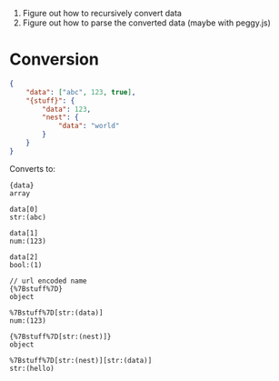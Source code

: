 1. Figure out how to recursively convert data
2. Figure out how to parse the converted data (maybe with peggy.js)


# Conversion
```json
{
    "data": ["abc", 123, true],
    "{stuff}": {
        "data": 123,
        "nest": {
            "data": "world"
        }
    }
}
```
Converts to:
```
{data}
array

data[0]
str:(abc)

data[1]
num:(123)

data[2]
bool:(1)

// url encoded name
{%7Bstuff%7D}
object

%7Bstuff%7D[str:(data)]
num:(123)

{%7Bstuff%7D[str:(nest)]}
object

%7Bstuff%7D[str:(nest)][str:(data)]
str:(hello)
```